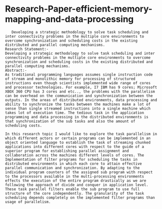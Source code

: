 # Research-Paper-efficient-memory-mapping-and-data-processing
       Developing a strategic methodology to solve task scheduling and inter connectivity problems in the multiple core environments to overcome synchronization and scheduling costs in the existing distributed and parallel computing mechanisms.
    Research Statement:- 
    Developing a strategic methodology to solve task scheduling and inter connectivity problems in the multiple core environments to overcome synchronization and scheduling costs in the existing distributed and parallel computing mechanisms.
    Abstract:- 
    As traditional programming languages assumes single instruction code of stream and monolithic memory for processing of structured instructions even though scientists implemented wide range of cores and processor technologies. For example, I7 IBM has 9 cores; Microsoft XBOX 360 CPU has 3 cores and etc.., the problems with the parallelism can be overhead on the communication and synchronization between the outputs. In the areas of distributed environments, data processing and ability to synchronize the tasks between the machines make a lot of sense than single streamed instructions into a single machine which takes lot of execution time. The tedious task in the application programming and data processing in the distributed environments is that synchronization of the sub tasks and also the amount of scheduling costs.
 
    In this research topic I would like to explore the task parallelism in which different actors or certain programs can be implemented in an object oriented language to establish the task of streaming chunked applications into different cores with respect to the guide of a superior program for establishing parallel assignment and collaboration across the machines different levels of cores. The Implementation of filter programs for scheduling the tasks in distributed environments in which each core to attain effective parallel communication and synchronization. By adapting to the individual program counters of the assigned sub program with respect to the processors available in the multi-processing environments effects the execution of the entire program drastically as we are following the approach of divide and conquer in application level.  These task parallel filters enable the sub program to use full structure of the core independently. The granularity of the task scheduling depends completely on the implemented filter programs than usage of parallelism. 

